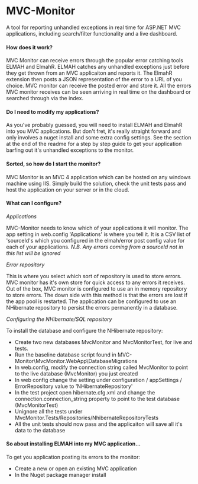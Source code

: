 MVC-Monitor
===========

A tool for reporting unhandled exceptions in real time for ASP.NET MVC applications, including search/filter functionality and a live dashboard.

<h4>How does it work?</h4>

MVC Monitor can receive errors through the popular error catching tools ELMAH and ElmahR. ELMAH catches any unhandled exceptions just before they get thrown from an MVC applicaiton and reports it. The ElmahR extension then posts a JSON representation of the error to a URL of you choice. MVC monitor can receive the posted error and store it. All the errors MVC monitor receives can be seen arriving in real time on the dashboard or searched through via the index.

<h4>Do I need to modify my applications?</h4>

As you've probably guessed, you will need to install ELMAH and ElmahR into you MVC applications. But don't fret, it's really straight forward and only involves a nuget install and some extra config settings. See the section at the end of the readme for a step by step guide to get your application barfing out it's unhandled exceptions to the monitor.

<h4>Sorted, so how do I start the monitor?</h4>

MVC Monitor is an MVC 4 application which can be hosted on any windows machine using IIS. Simply build the solution, check the unit tests pass and host the application on your server or in the cloud.

<h4>What can I configure?</h4>

*Applications*

MVC-Monitor needs to know which of your applications it will monitor. The app setting in web.config 'Applications' is where you tell it. It is a CSV list of 'sourceId's which you configured in the elmah/error post config value for each of your applications. *N.B. Any errors coming from a sourceId not in this list will be ignored*

*Error repository*

This is where you select which sort of repository is used to store errors. MVC monitor has it's own store for quick access to any errors it receives. Out of the box, MVC monitor is configured to use an in memory repository to store errors. The down side with this method is that the errors are lost if the app pool is restarted. The application can be configured to use an NHibernate repository to persist the errors permanently in a database. 

*Configuring the NHibernate/SQL repository*

To install the database and configure the NHibernate repository:
* Create two new databases MvcMonitor and MvcMonitorTest, for live and tests.
* Run the baseline database script found in MVC-Monitor\MvcMonitor.WebApp\DatabaseMigrations
* In web.config, modify the connection string called MvcMonitor to point to the live database (MvcMonitor) you just created
* In web config change the setting under configuration / appSettings / ErrorRepository value to 'NHibernateRepository'
* In the test project open hibernate.cfg.xml and change the connection.connection_string property to point to the test database (MvcMonitorTest)
* Unignore all the tests under MvcMonitor.Tests/Repositories/NhibernateRepositoryTests
* All the unit tests should now pass and the applicaiton will save all it's data to the database


<h4>So about installing ELMAH into my MVC application...</h4>

To get you application posting its errors to the monitor:

* Create a new or open an existing MVC application
* In the Nuget package manager install 
